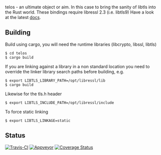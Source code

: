 
telos - an ultimate object or aim. In this case to bring the sanity of
libtls into the Rust world. These bindings require libressl 2.3 (i.e. libtls9)
Have a look at the latest [docs](https://equalsraf.github.io/telos-docs/master/telos/).

## Building

Build using cargo, you will need the runtime libraries (libcrypto, libssl, libtls)

    $ cd telos
    $ cargo build

If you are linking against a library in a non standard location you need to override the linker library search paths before building, e.g.

    $ export LIBTLS_LIBRARY_PATH=/opt/libressl/lib
    $ cargo build

Likewise for the tls.h header

    $ export LIBTLS_INCLUDE_PATH=/opt/libressl/include

To force static linking

    $ export LIBTLS_LINKAGE=static

## Status

[![Travis-CI](https://travis-ci.org/equalsraf/telos.svg?branch=master)](https://travis-ci.org/equalsraf/telos)
[![Appveyor](https://ci.appveyor.com/api/projects/status/w39rj54ub3iu88xs/branch/master?svg=true)](https://ci.appveyor.com/project/equalsraf/telos/branch/master)
[![Coverage Status](https://coveralls.io/repos/equalsraf/telos/badge.svg?branch=master&service=github)](https://coveralls.io/github/equalsraf/telos?branch=master)
